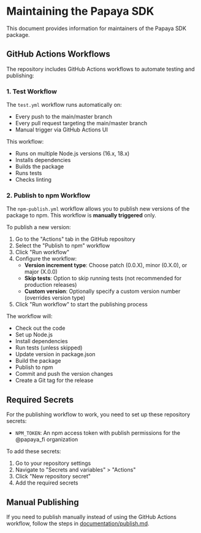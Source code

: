 # Maintaining the Papaya SDK

This document provides information for maintainers of the Papaya SDK package.

## GitHub Actions Workflows

The repository includes GitHub Actions workflows to automate testing and publishing:

### 1. Test Workflow

The `test.yml` workflow runs automatically on:
- Every push to the main/master branch
- Every pull request targeting the main/master branch
- Manual trigger via GitHub Actions UI

This workflow:
- Runs on multiple Node.js versions (16.x, 18.x)
- Installs dependencies
- Builds the package
- Runs tests
- Checks linting

### 2. Publish to npm Workflow

The `npm-publish.yml` workflow allows you to publish new versions of the package to npm. This workflow is **manually triggered** only.

To publish a new version:

1. Go to the "Actions" tab in the GitHub repository
2. Select the "Publish to npm" workflow
3. Click "Run workflow"
4. Configure the workflow:
   - **Version increment type**: Choose patch (0.0.X), minor (0.X.0), or major (X.0.0)
   - **Skip tests**: Option to skip running tests (not recommended for production releases)
   - **Custom version**: Optionally specify a custom version number (overrides version type)
5. Click "Run workflow" to start the publishing process

The workflow will:
- Check out the code
- Set up Node.js
- Install dependencies
- Run tests (unless skipped)
- Update version in package.json
- Build the package
- Publish to npm
- Commit and push the version changes
- Create a Git tag for the release

## Required Secrets

For the publishing workflow to work, you need to set up these repository secrets:

- `NPM_TOKEN`: An npm access token with publish permissions for the @papaya_fi organization

To add these secrets:
1. Go to your repository settings
2. Navigate to "Secrets and variables" > "Actions"
3. Click "New repository secret"
4. Add the required secrets

## Manual Publishing

If you need to publish manually instead of using the GitHub Actions workflow, follow the steps in [documentation/publish.md](../documentation/publish.md). 